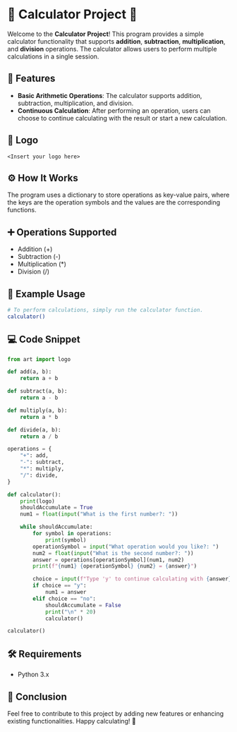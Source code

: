 # 🧮 Calculator Project 🧮

Welcome to the **Calculator Project**! This program provides a simple calculator functionality that supports **addition**, **subtraction**, **multiplication**, and **division** operations. The calculator allows users to perform multiple calculations in a single session.

## 🌟 Features

- **Basic Arithmetic Operations**: The calculator supports addition, subtraction, multiplication, and division.
- **Continuous Calculation**: After performing an operation, users can choose to continue calculating with the result or start a new calculation.

## 🎨 Logo

```plaintext
<Insert your logo here>
```

## ⚙️ How It Works
  The program uses a dictionary to store operations as key-value pairs, where the keys are the operation symbols and the values are the corresponding functions.

## ➕ Operations Supported
  - Addition (+)
  - Subtraction (-)
  - Multiplication (*)
  - Division (/)

## 📖 Example Usage
```bash
# To perform calculations, simply run the calculator function.
calculator()
```

## 💻 Code Snippet
```python
from art import logo

def add(a, b):
    return a + b

def subtract(a, b):
    return a - b

def multiply(a, b):
    return a * b

def divide(a, b):
    return a / b

operations = {
    "+": add,
    "-": subtract,
    "*": multiply,
    "/": divide,
}

def calculator():
    print(logo)
    shouldAccumulate = True
    num1 = float(input("What is the first number?: "))

    while shouldAccumulate:
        for symbol in operations:
            print(symbol)
        operationSymbol = input("What operation would you like?: ")
        num2 = float(input("What is the second number?: "))
        answer = operations[operationSymbol](num1, num2)
        print(f"{num1} {operationSymbol} {num2} = {answer}")

        choice = input(f"Type 'y' to continue calculating with {answer}, or 'no' to start a new calculation: ")
        if choice == "y":
            num1 = answer
        elif choice == "no":
            shouldAccumulate = False
            print("\n" * 20)
            calculator()

calculator()
```

## 🛠️ Requirements
  - Python 3.x

## 🎉 Conclusion
  Feel free to contribute to this project by adding new features or enhancing existing functionalities. Happy calculating! 🎉





